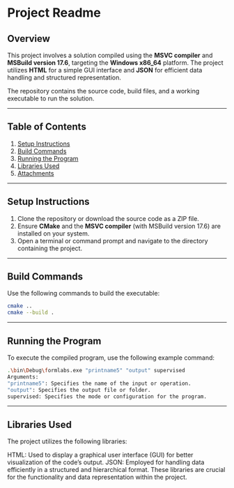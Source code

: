 # Project Readme

## Overview

This project involves a solution compiled using the **MSVC compiler** and **MSBuild version 17.6**, targeting the **Windows x86_64** platform. The project utilizes **HTML** for a simple GUI interface and **JSON** for efficient data handling and structured representation.

The repository contains the source code, build files, and a working executable to run the solution.

---

## Table of Contents

1. [Setup Instructions](#setup-instructions)  
2. [Build Commands](#build-commands)  
3. [Running the Program](#running-the-program)  
4. [Libraries Used](#libraries-used)  
5. [Attachments](#attachments)  

---

## Setup Instructions

1. Clone the repository or download the source code as a ZIP file.
2. Ensure **CMake** and the **MSVC compiler** (with MSBuild version 17.6) are installed on your system.
3. Open a terminal or command prompt and navigate to the directory containing the project.

---

## Build Commands

Use the following commands to build the executable:

```bash
cmake ..
cmake --build .
```
---
## Running the Program

To execute the compiled program, use the following example command:

```bash
.\bin\Debug\formlabs.exe "printname5" "output" supervised
Arguments:
"printname5": Specifies the name of the input or operation.
"output": Specifies the output file or folder.
supervised: Specifies the mode or configuration for the program.
```
---
## Libraries Used
The project utilizes the following libraries:

HTML: Used to display a graphical user interface (GUI) for better visualization of the code’s output.
JSON: Employed for handling data efficiently in a structured and hierarchical format.
These libraries are crucial for the functionality and data representation within the project.
